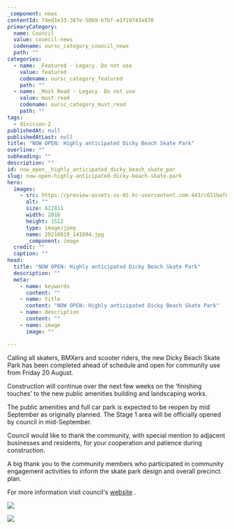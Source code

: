 ```yaml
---
_component: news
contentId: 74ed1e33-387e-58b9-b7bf-e1f19743a870
primaryCategory:
  name: Council
  value: council-news
  codename: oursc_category_council_news
  path: ""
categories:
  - name: _Featured - Legacy. Do not use
    value: featured
    codename: oursc_category_featured
    path: ""
  - name: _Must Read - Legacy. Do not use
    value: must-read
    codename: oursc_category_must_read
    path: ""
tags:
  - division-2
publishedAt: null
publishedAtLast: null
title: "NOW OPEN: Highly anticipated Dicky Beach Skate Park"
overline: ""
subheading: ""
description: ""
id: now_open__highly_anticipated_dicky_beach_skate_par
slug: now-open-highly-anticipated-dicky-beach-skate-park
hero:
  images:
    - src: https://preview-assets-us-01.kc-usercontent.com:443/c631baf8-1b46-001f-580c-d0001b68b4a8/72681c2e-3ab8-442b-b100-bf76a0b560ac/20210819_141804.jpg
      alt: ""
      size: 622811
      width: 2016
      height: 1512
      type: image/jpeg
      name: 20210819_141804.jpg
      _component: image
  credit: ""
  caption: ""
head:
  title: "NOW OPEN: Highly anticipated Dicky Beach Skate Park"
  description: ""
  meta:
    - name: keywords
      content: ""
    - name: title
      content: "NOW OPEN: Highly anticipated Dicky Beach Skate Park"
    - name: description
      content: ""
    - name: image
      image: ""

---
```

Calling all skaters, BMXers and scooter riders, the new Dicky Beach Skate Park has been completed ahead of schedule and open for community use from Friday 20 August.

Construction will continue over the next few weeks on the ‘finishing touches’ to the new public amenities building and landscaping works.

The public amenities and full car park is expected to be reopen by mid September as originally planned. The Stage 1 area will be officially opened by council in mid-September.

Council would like to thank the community, with special mention to adjacent businesses and residents, for your cooperation and patience during construction.

A big thank you to the community members who participated in community engagement activities to inform the skate park design and overall precinct plan.

For more information visit council's [website](https://www.sunshinecoast.qld.gov.au/Council/Planning-and-Projects/Council-Plans/Dicky-Beach-Precinct-Plan)
.

![](https://preview-assets-us-01.kc-usercontent.com:443/c631baf8-1b46-001f-580c-d0001b68b4a8/95a55699-eb6c-48e6-a726-1104ae87dae6/20210819_141833.jpg)

![](https://preview-assets-us-01.kc-usercontent.com:443/c631baf8-1b46-001f-580c-d0001b68b4a8/488ff356-c337-40ea-91a7-f8607fec8431/20210819_141939.jpg)
